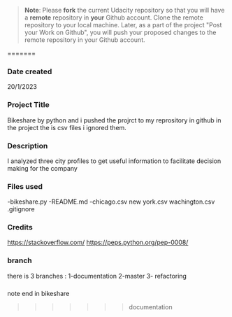 >**Note**: Please **fork** the current Udacity repository so that you will have a **remote** repository in **your** Github account. Clone the remote repository to your local machine. Later, as a part of the project "Post your Work on Github", you will push your proposed changes to the remote repository in your Github account.



=======
### Date created
20/1/2023

### Project Title
Bikeshare by python and i pushed the projrct to my reprository in github in the project the is csv files i ignored them.

### Description
I analyzed three city profiles to get useful information to facilitate decision making for the company

### Files used
-bikeshare.py
-README.md
-chicago.csv
new york.csv
wachington.csv
.gitignore

### Credits
https://stackoverflow.com/
https://peps.python.org/pep-0008/

### branch
there is 3 branches :
1-documentation
2-master
3- refactoring
###
note end in bikeshare
>>>>>>> documentation
